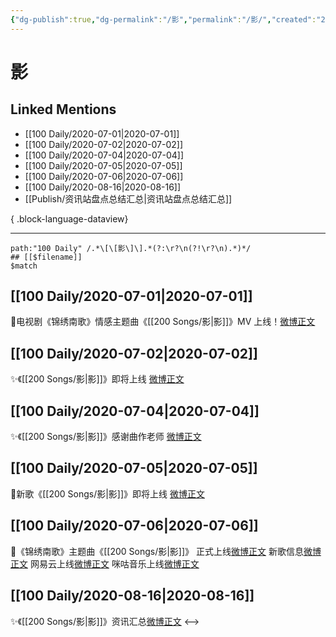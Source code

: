 ```yaml
---
{"dg-publish":true,"dg-permalink":"/影","permalink":"/影/","created":"2023-04-06T19:42:23.000+08:00","updated":"2023-08-24T18:03:45.602+08:00"}
---
```


# 影

## Linked Mentions
- [[100 Daily/2020-07-01\|2020-07-01]]
- [[100 Daily/2020-07-02\|2020-07-02]]
- [[100 Daily/2020-07-04\|2020-07-04]]
- [[100 Daily/2020-07-05\|2020-07-05]]
- [[100 Daily/2020-07-06\|2020-07-06]]
- [[100 Daily/2020-08-16\|2020-08-16]]
- [[Publish/资讯站盘点总结汇总\|资讯站盘点总结汇总]]

{ .block-language-dataview}

---

```expander
path:"100 Daily" /.*\[\[影\]\].*(?:\r?\n(?!\r?\n).*)*/
## [[$filename]]
$match
```
## [[100 Daily/2020-07-01\|2020-07-01]]
🌟电视剧《锦绣南歌》情感主题曲《[[200 Songs/影\|影]]》MV 上线！[微博正文](https://weibo.com/6466290670/J9anAg2jB)
## [[100 Daily/2020-07-02\|2020-07-02]]
✨《[[200 Songs/影\|影]]》即将上线 [微博正文](https://m.weibo.cn/6466290670/4522257412733047)
## [[100 Daily/2020-07-04\|2020-07-04]]
✨《[[200 Songs/影\|影]]》感谢曲作老师 [微博正文](https://m.weibo.cn/6466290670/4523028337375698)
## [[100 Daily/2020-07-05\|2020-07-05]]
🎼新歌《[[200 Songs/影\|影]]》即将上线 [微博正文](https://m.weibo.cn/6466290670/4523325118565554)
## [[100 Daily/2020-07-06\|2020-07-06]]
🎼《锦绣南歌》主题曲《[[200 Songs/影\|影]]》
正式上线[微博正文](https://m.weibo.cn/6466290670/4523483688313531)
新歌信息[微博正文](https://m.weibo.cn/6466290670/4523480610350041)
网易云上线[微博正文](https://m.weibo.cn/6466290670/4523481787837695)
咪咕音乐上线[微博正文](https://m.weibo.cn/1867028705/4523478604777378)
## [[100 Daily/2020-08-16\|2020-08-16]]
✨《[[200 Songs/影\|影]]》资讯汇总[微博正文](https://m.weibo.cn/6466290670/4538541105221709)
<-->